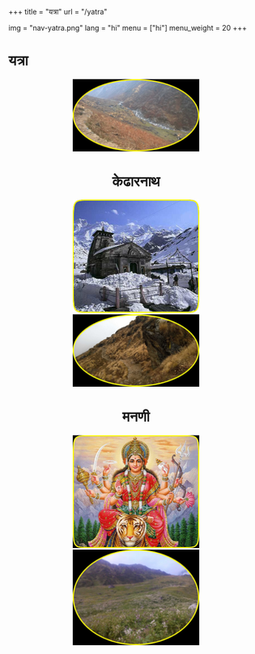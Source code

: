 +++
title = "यत्रा"
url = "/yatra"

img = "nav-yatra.png"
lang = "hi"
menu = ["hi"]
menu_weight = 20
+++
<h1>यत्रा</h1>

<div role="main" class="ui-content" style="text-align:center;">
<img src="/img/rast1.png" style="width:250px;">
<div data-role="collapsible">
<h1>केढारनाथ</h1>
<a href="/hikedarnath"><img src="/img/kedarnath.png" style="width:250px;"></a>
</div>
<img src="/img/rast2.png" style="width:250px;">
<div data-role="collapsible">
<h1>मनणी</h1>
<a href="/himandani"><img src="/img/durga.png" style="width:250px;"></a>
</div>
<img src="/img/manani4.png" style="width:250px;">

